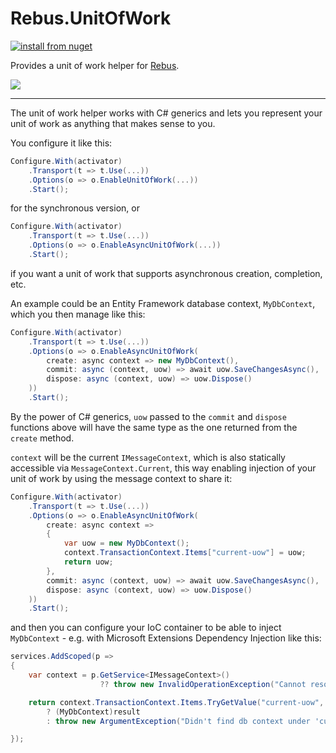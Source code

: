 # Rebus.UnitOfWork

[![install from nuget](https://img.shields.io/nuget/v/Rebus.UnitOfWork.svg?style=flat-square)](https://www.nuget.org/packages/Rebus.UnitOfWork)

Provides a unit of work helper for [Rebus](https://github.com/rebus-org/Rebus).

![](https://raw.githubusercontent.com/rebus-org/Rebus/master/artwork/little_rebusbus2_copy-200x200.png)

---

The unit of work helper works with C# generics and lets you represent your unit of work as anything that makes sense to you.

You configure it like this:

```csharp
Configure.With(activator)
    .Transport(t => t.Use(...))
    .Options(o => o.EnableUnitOfWork(...))
    .Start();
```

for the synchronous version, or

```csharp
Configure.With(activator)
    .Transport(t => t.Use(...))
    .Options(o => o.EnableAsyncUnitOfWork(...))
    .Start();
```

if you want a unit of work that supports asynchronous creation, completion, etc.

An example could be an Entity Framework database context, `MyDbContext`, which you then manage like this:

```csharp
Configure.With(activator)
    .Transport(t => t.Use(...))
    .Options(o => o.EnableAsyncUnitOfWork(
        create: async context => new MyDbContext(),
        commit: async (context, uow) => await uow.SaveChangesAsync(),
        dispose: async (context, uow) => uow.Dispose()
    ))
    .Start();
```

By the power of C# generics, `uow` passed to the `commit` and `dispose` functions above will have the same type as
the one returned from the `create` method.

`context` will be the current `IMessageContext`, which is also statically accessible via `MessageContext.Current`,
this way enabling injection of your unit of work by using the message context to share it:
```csharp
Configure.With(activator)
    .Transport(t => t.Use(...))
    .Options(o => o.EnableAsyncUnitOfWork(
        create: async context =>
        {
            var uow = new MyDbContext();
            context.TransactionContext.Items["current-uow"] = uow;
            return uow;
        },
        commit: async (context, uow) => await uow.SaveChangesAsync(),
        dispose: async (context, uow) => uow.Dispose()
    ))
    .Start();
```
and then you can configure your IoC container to be able to inject `MyDbContext` - e.g. with Microsoft Extensions Dependency Injection like this:

```csharp
services.AddScoped(p =>
{
    var context = p.GetService<IMessageContext>() 
                    ?? throw new InvalidOperationException("Cannot resolve db context outside of Rebus handler, sorry");

    return context.TransactionContext.Items.TryGetValue("current-uow", out var result)
        ? (MyDbContext)result
        : throw new ArgumentException("Didn't find db context under 'current-uow' key in current context");

});

```

